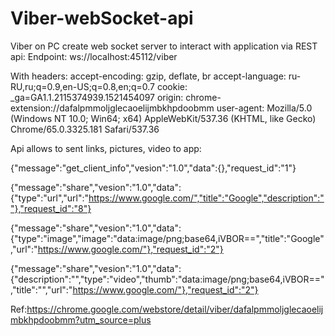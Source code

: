 # Viber-webSocket-api
Viber on PC create web socket server to interact with application via REST api:
Endpoint: ws://localhost:45112/viber

With headers:
accept-encoding: gzip, deflate, br
accept-language: ru-RU,ru;q=0.9,en-US;q=0.8,en;q=0.7
cookie: _ga=GA1.1.2115374939.1521454097
origin: chrome-extension://dafalpmmoljglecaoelijmbkhpdoobmm
user-agent: Mozilla/5.0 (Windows NT 10.0; Win64; x64) AppleWebKit/537.36 (KHTML, like Gecko) Chrome/65.0.3325.181 Safari/537.36

Api allows to sent links, pictures, video to app:

{"message":"get_client_info","vesion":"1.0","data":{},"request_id":"1"}

{"message":"share","vesion":"1.0","data":{"type":"url","url":"https://www.google.com/","title":"Google","description":""},"request_id":"8"}

{"message":"share","vesion":"1.0","data":{"type":"image","image":"data:image/png;base64,iVBOR==","title":"Google","url":"https://www.google.com/"},"request_id":"2"}

{"message":"share","vesion":"1.0","data":{"description":"","type":"video","thumb":"data:image/png;base64,iVBOR==","title":"","url":"https://www.google.com/"},"request_id":"2"}

Ref:https://chrome.google.com/webstore/detail/viber/dafalpmmoljglecaoelijmbkhpdoobmm?utm_source=plus
